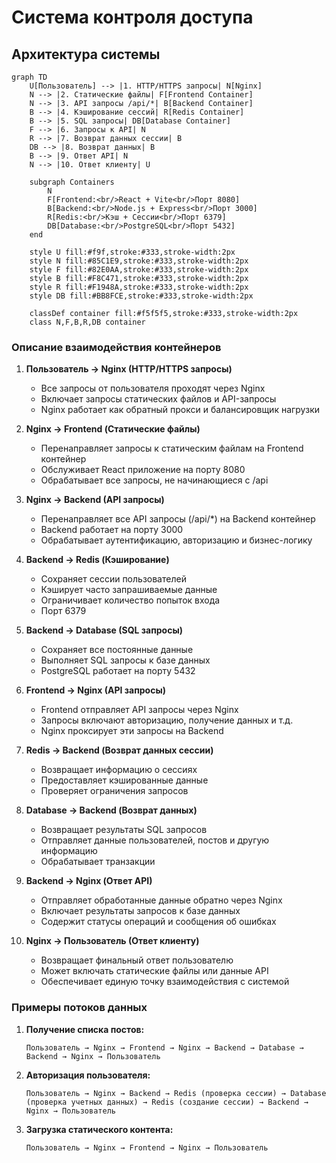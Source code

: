 # Система контроля доступа

## Архитектура системы

```mermaid
graph TD
    U[Пользователь] --> |1. HTTP/HTTPS запросы| N[Nginx]
    N --> |2. Статические файлы| F[Frontend Container]
    N --> |3. API запросы /api/*| B[Backend Container]
    B --> |4. Кэширование сессий| R[Redis Container]
    B --> |5. SQL запросы| DB[Database Container]
    F --> |6. Запросы к API| N
    R --> |7. Возврат данных сессии| B
    DB --> |8. Возврат данных| B
    B --> |9. Ответ API| N
    N --> |10. Ответ клиенту| U
    
    subgraph Containers
        N
        F[Frontend:<br/>React + Vite<br/>Порт 8080]
        B[Backend:<br/>Node.js + Express<br/>Порт 3000]
        R[Redis:<br/>Кэш + Сессии<br/>Порт 6379]
        DB[Database:<br/>PostgreSQL<br/>Порт 5432]
    end
    
    style U fill:#f9f,stroke:#333,stroke-width:2px
    style N fill:#85C1E9,stroke:#333,stroke-width:2px
    style F fill:#82E0AA,stroke:#333,stroke-width:2px
    style B fill:#F8C471,stroke:#333,stroke-width:2px
    style R fill:#F1948A,stroke:#333,stroke-width:2px
    style DB fill:#BB8FCE,stroke:#333,stroke-width:2px

    classDef container fill:#f5f5f5,stroke:#333,stroke-width:2px
    class N,F,B,R,DB container
```

### Описание взаимодействия контейнеров

1. **Пользователь → Nginx (HTTP/HTTPS запросы)**
   - Все запросы от пользователя проходят через Nginx
   - Включает запросы статических файлов и API-запросы
   - Nginx работает как обратный прокси и балансировщик нагрузки

2. **Nginx → Frontend (Статические файлы)**
   - Перенаправляет запросы к статическим файлам на Frontend контейнер
   - Обслуживает React приложение на порту 8080
   - Обрабатывает все запросы, не начинающиеся с /api

3. **Nginx → Backend (API запросы)**
   - Перенаправляет все API запросы (/api/*) на Backend контейнер
   - Backend работает на порту 3000
   - Обрабатывает аутентификацию, авторизацию и бизнес-логику

4. **Backend → Redis (Кэширование)**
   - Сохраняет сессии пользователей
   - Кэширует часто запрашиваемые данные
   - Ограничивает количество попыток входа
   - Порт 6379

5. **Backend → Database (SQL запросы)**
   - Сохраняет все постоянные данные
   - Выполняет SQL запросы к базе данных
   - PostgreSQL работает на порту 5432

6. **Frontend → Nginx (API запросы)**
   - Frontend отправляет API запросы через Nginx
   - Запросы включают авторизацию, получение данных и т.д.
   - Nginx проксирует эти запросы на Backend

7. **Redis → Backend (Возврат данных сессии)**
   - Возвращает информацию о сессиях
   - Предоставляет кэшированные данные
   - Проверяет ограничения запросов

8. **Database → Backend (Возврат данных)**
   - Возвращает результаты SQL запросов
   - Отправляет данные пользователей, постов и другую информацию
   - Обрабатывает транзакции

9. **Backend → Nginx (Ответ API)**
   - Отправляет обработанные данные обратно через Nginx
   - Включает результаты запросов к базе данных
   - Содержит статусы операций и сообщения об ошибках

10. **Nginx → Пользователь (Ответ клиенту)**
    - Возвращает финальный ответ пользователю
    - Может включать статические файлы или данные API
    - Обеспечивает единую точку взаимодействия с системой

### Примеры потоков данных

1. **Получение списка постов:**
   ```
   Пользователь → Nginx → Frontend → Nginx → Backend → Database → Backend → Nginx → Пользователь
   ```

2. **Авторизация пользователя:**
   ```
   Пользователь → Nginx → Backend → Redis (проверка сессии) → Database (проверка учетных данных) → Redis (создание сессии) → Backend → Nginx → Пользователь
   ```

3. **Загрузка статического контента:**
   ```
   Пользователь → Nginx → Frontend → Nginx → Пользователь
   ```
